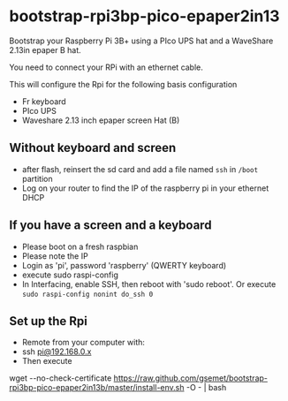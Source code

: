# bootstrap-rpi3bp-pico-epaper2in13

Bootstrap your Raspberry Pi 3B+ using a PIco UPS hat and a WaveShare 2.13in epaper B hat.

You need to connect your RPi with an ethernet cable.

This will configure the Rpi for the following basis configuration

- Fr keyboard
- PIco UPS
- Waveshare 2.13 inch epaper screen Hat (B)

## Without keyboard and screen

- after flash, reinsert the sd card and add a file named `ssh` in `/boot` partition
- Log on your router to find the IP of the raspberry pi in your ethernet DHCP

## If you have a screen and a keyboard

- Please boot on a fresh raspbian
- Please note the IP
- Login as 'pi', password 'raspberry' (QWERTY keyboard)
- execute sudo raspi-config
- In Interfacing, enable SSH, then reboot with 'sudo reboot'.
  Or execute `sudo raspi-config nonint do_ssh 0`

## Set up the Rpi

- Remote from your computer with:
- ssh pi@192.168.0.x
- Then execute

wget --no-check-certificate https://raw.github.com/gsemet/bootstrap-rpi3bp-pico-epaper2in13b/master/install-env.sh -O - | bash
